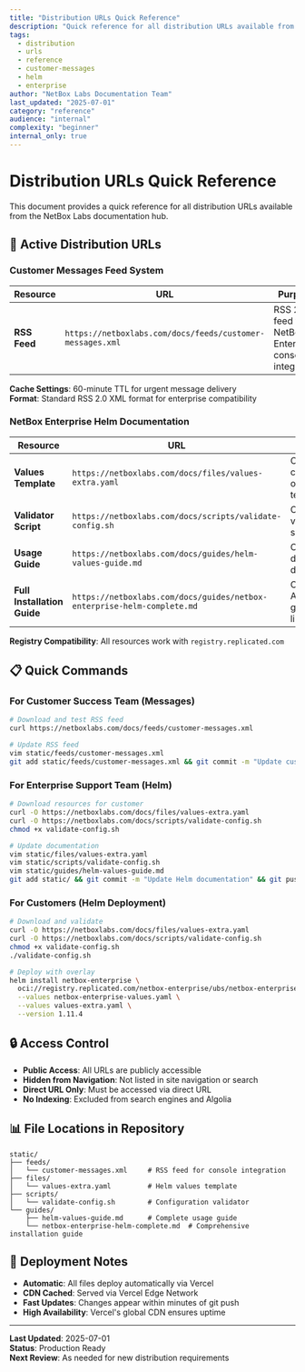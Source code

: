 ```yaml
---
title: "Distribution URLs Quick Reference"
description: "Quick reference for all distribution URLs available from the documentation hub"
tags:
  - distribution
  - urls
  - reference
  - customer-messages
  - helm
  - enterprise
author: "NetBox Labs Documentation Team"
last_updated: "2025-07-01"
category: "reference"
audience: "internal"
complexity: "beginner"
internal_only: true
---
```


# Distribution URLs Quick Reference

This document provides a quick reference for all distribution URLs available from the NetBox Labs documentation hub.

## 🔗 Active Distribution URLs

### Customer Messages Feed System

| Resource | URL | Purpose |
|----------|-----|---------|
| **RSS Feed** | `https://netboxlabs.com/docs/feeds/customer-messages.xml` | RSS 2.0 feed for NetBox Enterprise console integration |

**Cache Settings**: 60-minute TTL for urgent message delivery  
**Format**: Standard RSS 2.0 XML format for enterprise compatibility

### NetBox Enterprise Helm Documentation

| Resource | URL | Purpose |
|----------|-----|---------|
| **Values Template** | `https://netboxlabs.com/docs/files/values-extra.yaml` | Customer customization overlay template |
| **Validator Script** | `https://netboxlabs.com/docs/scripts/validate-config.sh` | Configuration validation script |
| **Usage Guide** | `https://netboxlabs.com/docs/guides/helm-values-guide.md` | Complete deployment documentation |
| **Full Installation Guide** | `https://netboxlabs.com/docs/guides/netbox-enterprise-helm-complete.md` | Comprehensive A-Z installation guide (1400+ lines) |

**Registry Compatibility**: All resources work with `registry.replicated.com`

## 📋 Quick Commands

### For Customer Success Team (Messages)
```bash
# Download and test RSS feed
curl https://netboxlabs.com/docs/feeds/customer-messages.xml

# Update RSS feed
vim static/feeds/customer-messages.xml
git add static/feeds/customer-messages.xml && git commit -m "Update customer messages" && git push
```

### For Enterprise Support Team (Helm)
```bash
# Download resources for customer
curl -O https://netboxlabs.com/docs/files/values-extra.yaml
curl -O https://netboxlabs.com/docs/scripts/validate-config.sh
chmod +x validate-config.sh

# Update documentation
vim static/files/values-extra.yaml
vim static/scripts/validate-config.sh
vim static/guides/helm-values-guide.md
git add static/ && git commit -m "Update Helm documentation" && git push
```

### For Customers (Helm Deployment)
```bash
# Download and validate
curl -O https://netboxlabs.com/docs/files/values-extra.yaml
curl -O https://netboxlabs.com/docs/scripts/validate-config.sh
chmod +x validate-config.sh
./validate-config.sh

# Deploy with overlay
helm install netbox-enterprise \
  oci://registry.replicated.com/netbox-enterprise/ubs/netbox-enterprise \
  --values netbox-enterprise-values.yaml \
  --values values-extra.yaml \
  --version 1.11.4
```

## 🔒 Access Control

- **Public Access**: All URLs are publicly accessible
- **Hidden from Navigation**: Not listed in site navigation or search
- **Direct URL Only**: Must be accessed via direct URL
- **No Indexing**: Excluded from search engines and Algolia

## 📊 File Locations in Repository

```
static/
├── feeds/
│   └── customer-messages.xml     # RSS feed for console integration
├── files/
│   └── values-extra.yaml         # Helm values template
├── scripts/
│   └── validate-config.sh        # Configuration validator
└── guides/
    ├── helm-values-guide.md      # Complete usage guide
    └── netbox-enterprise-helm-complete.md  # Comprehensive installation guide
```

## 🚀 Deployment Notes

- **Automatic**: All files deploy automatically via Vercel
- **CDN Cached**: Served via Vercel Edge Network
- **Fast Updates**: Changes appear within minutes of git push
- **High Availability**: Vercel's global CDN ensures uptime

---

**Last Updated**: 2025-07-01  
**Status**: Production Ready  
**Next Review**: As needed for new distribution requirements 
